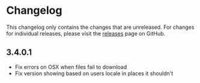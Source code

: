 # Changelog

This changelog only contains the changes that are unreleased. For changes for individual releases, please visit the
[releases](https://github.com/ATLauncher/ATLauncher/releases) page on GitHub.

## 3.4.0.1

- Fix errors on OSX when files fail to download
- Fix version showing based on users locale in places it shouldn't
